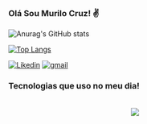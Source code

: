 

### Olá Sou Murilo Cruz! ✌️

![Anurag's GitHub stats](https://github-readme-stats.vercel.app/api?username=MuriloCruzzz&show_icons=true&theme=tokyonight)

[![Top Langs](https://github-readme-stats.vercel.app/api/top-langs/?username=MuriloCruzzz&layout=compact)](https://github.com/MuriloCruzz/github-readme-stats)

  [![Likedin](https://img.shields.io/badge/LinkedIn-0077B5?style=for-the-badge&logo=linkedin&logoColor=white)](https://www.linkedin.com/in/cruzmurilo/)
  [![gmail](https://img.shields.io/badge/Gmail-D14836?style=for-the-badge&logo=gmail&logoColor=white)](mailto:murilocruz99@gmail.com/)

### Tecnologias que uso no meu dia!
<div align="center"> 
  <br>
  <nav>
    <a href="mailto:murilocruz99@gmail.com"><img src="https://img.shields.io/badge/C%23-239120?style=for-the-badge&logo=c-sharp&logoColor=white" target="_blank"></a>
  </nav>
</div>

